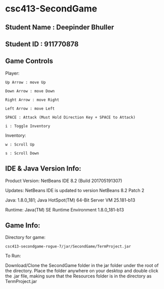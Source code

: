 # csc413-SecondGame

## Student Name : Deepinder Bhuller
## Student ID : 911770878

Game Controls
--------
  Player:

    Up Arrow : move Up
  
    Down Arrow : move Down
  
    Right Arrow : move Right
  
    Left Arrow : move Left
  
    SPACE : Attack (Must Hold Direction Key + SPACE to Attack)
  
    i : Toggle Inventory
    
  Inventory:
  
    w : Scroll Up
    
    s : Scroll Down
    
  
    
 
 IDE & Java Version Info:
 --------------------- 
  Product Version: NetBeans IDE 8.2 (Build 201705191307)

  Updates: NetBeans IDE is updated to version NetBeans 8.2 Patch 2

  Java: 1.8.0_181; Java HotSpot(TM) 64-Bit Server VM 25.181-b13

  Runtime: Java(TM) SE Runtime Environment 1.8.0_181-b13
  
Game Info:
------------------------------------------------- 
  Directory for game:
  
    csc413-secondgame-rogue-7/jar/SecondGame/TermProject.jar

  To Run: 
  
   Download/Clone the SecondGame folder in the jar folder under the root of the directory. Place the folder anywhere on your desktop and double click the .jar file, making sure that the Resources folder is in the directory as TermProject.jar 



